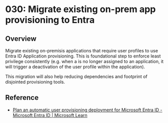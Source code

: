 # 030: Migrate existing on-prem app provisioning to Entra

## Overview

Migrate existing on-premisis applications that require user profiles to use Entra ID Application provisioning. This is foundational step to enforce least privilege consistently (e.g. when a is no longer assigned to an application, it will trigger a deactivation of the user profile within the application).

This migration will also help reducing dependencies and footprint of disjointed provisioning tools.

## Reference

* [Plan an automatic user provisioning deployment for Microsoft Entra ID - Microsoft Entra ID | Microsoft Learn](https://learn.microsoft.com/en-us/entra/identity/app-provisioning/plan-auto-user-provisioning)
